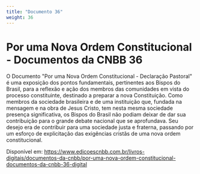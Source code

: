 ```yaml
---
title: "Documento 36"
weight: 36
---
```


# Por uma Nova Ordem Constitucional - Documentos da CNBB 36

O Documento "Por uma Nova Ordem Constitucional - Declaração Pastoral" é uma exposição dos pontos fundamentais, pertinentes aos Bispos do Brasil, para a reflexão e ação dos membros das comunidades em vista do processo constituinte, destinado a preparar a nova Constituição. Como membros da sociedade brasileira e de uma instituição que, fundada na mensagem e na obra de Jesus Cristo, tem nesta mesma sociedade presença significativa, os Bispos do Brasil não podiam deixar de dar sua contribuição para o grande debate nacional que se aprofundava. Seu desejo era de contribuir para uma sociedade justa e fraterna, passando por um esforço de explicitação das exigências cristãs de uma nova ordem constitucional.

Disponível em: https://www.edicoescnbb.com.br/livros-digitais/documentos-da-cnbb/por-uma-nova-ordem-constitucional-documentos-da-cnbb-36-digital

